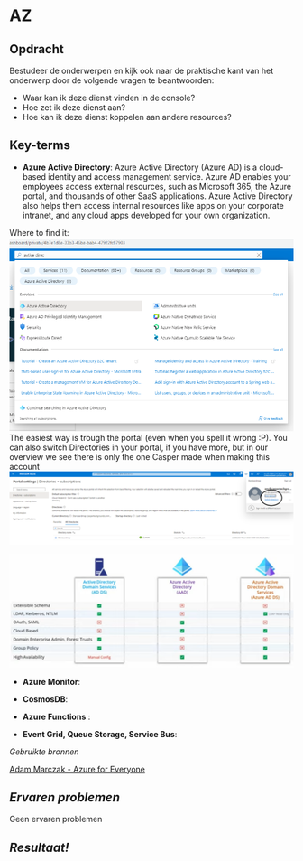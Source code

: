 **AZ**
===

**Opdracht**
---
Bestudeer de onderwerpen en kijk ook naar de praktische kant van het onderwerp door de volgende vragen te beantwoorden:

- Waar kan ik deze dienst vinden in de console?
- Hoe zet ik deze dienst aan?
- Hoe kan ik deze dienst koppelen aan andere resources?

**Key-terms**
---
- **Azure Active Directory**: Azure Active Directory (Azure AD) is a cloud-based identity and access management service. Azure AD enables your employees access external resources, such as Microsoft 365, the Azure portal, and thousands of other SaaS applications. Azure Active Directory also helps them access internal resources like apps on your corporate intranet, and any cloud apps developed for your own organization.

Where to find it:
![wtfAD](../../../00_includes/AZw6/Praktijk/WTFAD.png) The easiest way is trough the portal (even when you spell it wrong :P).  You can also switch Directories in your portal, if you have more, but in our overview we see there is only the one Casper made when making this account 
![SwitchAD](../../../00_includes/AZw6/Praktijk/switchAD.png)

![diffAD](../../../00_includes/AZw6/Praktijk/differenceAD.png)

- **Azure Monitor**:

- **CosmosDB**:

- **Azure Functions** :

- **Event Grid, Queue Storage, Service Bus**:




*Gebruikte bronnen*

[Adam Marczak - Azure for Everyone](https://www.youtube.com/watch?v=Ma7VAQE7ga4)



*Ervaren problemen*
---

Geen ervaren problemen

*Resultaat!*
---

